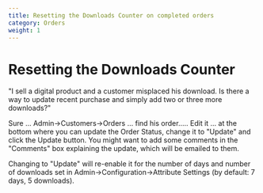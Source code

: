 ```yaml
---
title: Resetting the Downloads Counter on completed orders
category: Orders
weight: 1
---
```


# Resetting the Downloads Counter 
"I sell a digital product and a customer misplaced his download. Is there a way to update recent purchase and simply add two or three more downloads?"

Sure ... Admin->Customers->Orders ... find his order..... Edit it ... at the bottom where you can update the Order Status, change it to "Update" and click the Update button.  You might want to add some comments in the "Comments" box explaining the update, which will be emailed to them.

Changing to "Update" will re-enable it for the number of days and number of downloads set in Admin->Configuration->Attribute Settings (by default: 7 days, 5 downloads).


